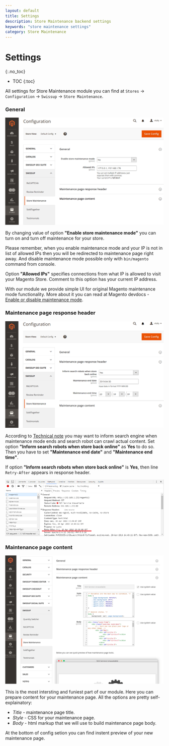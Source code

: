 ```yaml
---
layout: default
title: Settings
description: Store Maintenance backend settings
keywords: "store maintenance settings"
category: Store Maintenance
---
```


# Settings
{:.no_toc}

* TOC
{:toc}

All settings for Store Maintenance module you can find at `Stores` ->
`Configuration` -> `Swissup` -> `Store Maintenance`.

### General

![Store maintenance settings](/images/m2/store-maintenance/settings/general.png)

By changing value of option **"Enable store maintenance mode"** you can turn on
and turn off maintenance for your store.

Please remember, when you enable maintenance mode and your IP is not in list of allowed IPs then you will be redirected to maintenance page right away. And disable maintenance mode possible only with `bin/magento` command from console.

Option **"Allowed IPs"** specifies connections from what IP is allowed to visit your Magento Store. Comment to this option has your current IP address.

With our module we provide simple UI for original Magento maintenance mode functionality. More about it you can read at Magento devdocs - [Enable or disable maintenance mode](https://devdocs.magento.com/guides/v2.3/install-gde/install/cli/install-cli-subcommands-maint.html).

### Maintenance page response header

![Store maintenance. Response header](/images/m2/store-maintenance/settings/response-header.png)

According to [Technical note](../#technical-note) you may want to inform search
engine when maintenance mode ends and search robot can crawl actual content. Set option **"Inform search robots when store back online"** as **Yes** to do so. Then you have to set **"Maintenance end date"** and **"Maintenance end time"**.

If option **"Inform search robots when store back online"** is **Yes**, then
line `Retry-After` appears in response header.

![Retry-Aftre in response](/images/m2/store-maintenance/response-retry-after.png)

### Maintenance page content

![Maintenance page content](/images/m2/store-maintenance/settings/content.png)

This is the most intersting and funiest part of our module. Here you can prepare content for your maintenance page. All the options are pretty self-explainatory:

 -  *Title* - maintenance page title.
 -  *Style* - CSS for your maintenance page.
 -  *Body* - html markup that we will use to build maintenance page body.

At the bottom of config setion you can find instent preview of your new maintenance page.
